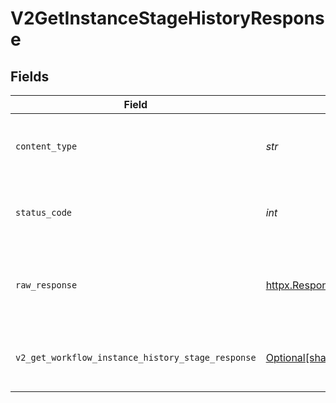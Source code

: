 # V2GetInstanceStageHistoryResponse


## Fields

| Field                                                                                                                          | Type                                                                                                                           | Required                                                                                                                       | Description                                                                                                                    |
| ------------------------------------------------------------------------------------------------------------------------------ | ------------------------------------------------------------------------------------------------------------------------------ | ------------------------------------------------------------------------------------------------------------------------------ | ------------------------------------------------------------------------------------------------------------------------------ |
| `content_type`                                                                                                                 | *str*                                                                                                                          | :heavy_check_mark:                                                                                                             | HTTP response content type for this operation                                                                                  |
| `status_code`                                                                                                                  | *int*                                                                                                                          | :heavy_check_mark:                                                                                                             | HTTP response status code for this operation                                                                                   |
| `raw_response`                                                                                                                 | [httpx.Response](https://www.python-httpx.org/api/#response)                                                                   | :heavy_check_mark:                                                                                                             | Raw HTTP response; suitable for custom response parsing                                                                        |
| `v2_get_workflow_instance_history_stage_response`                                                                              | [Optional[shared.V2GetWorkflowInstanceHistoryStageResponse]](../../models/shared/v2getworkflowinstancehistorystageresponse.md) | :heavy_minus_sign:                                                                                                             | The workflow instance stage history                                                                                            |